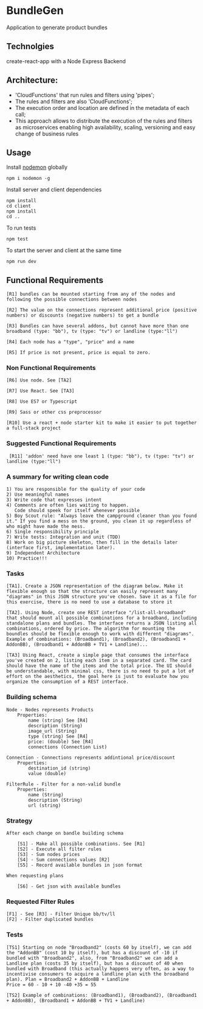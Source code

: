 # BundleGen

 Application to generate product bundles

## Technolgies

create-react-app with a Node Express Backend

## Architecture:

- 'CloudFunctions' that run rules and filters using 'pipes';
- The rules and filters are also 'CloudFunctions';
- The execution order and location are defined in the metadata of each call;
- This approach allows to distribute the execution of the rules and filters as microservices enabling high availability, scaling, versioning and easy change of business rules

## Usage

Install [nodemon](https://github.com/remy/nodemon) globally

```
npm i nodemon -g
```

Install server and client dependencies

```
npm install
cd client
npm install
cd ..
```

To run tests

```
npm test
```


To start the server and client at the same time

```
npm run dev
```

## Functional Requirements

    [R1] bundles can be mounted starting from any of the nodes and following the possible connections between nodes

    [R2] The value on the connections represent additional price (positive numbers) or discounts (negative numbers) to get a bundle

    [R3] Bundles can have several addons, but cannot have more than one broadband (type: "bb"), tv (type: "tv") or landline (type:"ll")

    [R4] Each node has a "type", "price" and a name

    [R5] If price is not present, price is equal to zero.

### Non Functional Requirements

    [R6] Use node. See [TA2]

    [R7] Use React. See [TA3]

    [R8] Use ES7 or Typescript

    [R9] Sass or other css preprocessor

    [R10] Use a react + node starter kit to make it easier to put together a full-stack project

### Suggested Functional Requirements 

     [R11] 'addon' need have one least 1 (type: "bb"), tv (type: "tv") or landline (type:"ll")
    
### A summary for writing clean code

    1) You are responsible for the quality of your code
    2) Use meaningful names
    3) Write code that expresses intent
    4) Comments are often lies waiting to happen.
       Code should speek for itself whenever possible
    5) Boy Scout rule: "Always leave the campground cleaner than you found it." If you find a mess on the ground, you clean it up regardless of who might have made the mess.
    6) Single responsibility principle
    7) Write tests: Integration and unit (TDD)
    8) Work on big picture skeleton, then fill in the details later  (interface first, implementation later).
    9) Independent Architecture
    10) Practice!!!

### Tasks

    [TA1].​ Create a JSON representation of the diagram below. Make it flexible enough so that the structure can easily represent many "diagrams" in this JSON structure you've chosen. Save it as a file for this exercise, there is no need to use a database to store it

    [TA2].​ Using Node, create one REST interface "/list-all-broadband" that should mount all possible combinations for a broadband, including standalone plans and bundles. The interface returns a JSON listing all combinations, ordered by price. The algorithm for mounting the boundles should be flexible enough to work with different "diagrams".
    Example of combinations: (Broadband1), (Broadband2), (Broadband1 + AddonBB), (Broadband1 + AddonBB + TV1 + Landline)...    

    [TA3]​ Using React, create a simple page that consumes the interface you've created on 2, listing each item in a separated card. The card should have the name of the items and the total price. The UI should be understandable, with minimal css, there is no need to put a lot of effort on the aesthetics, the goal here is just to evaluate how you organize the consumption of a REST interface.    
    

### Building schema

    Node - Nodes represents Products
        Properties: 
            name (string) See [R4]
            description (String)
            image_url (String)
            type (string) See [R4]
            price: (double) See [R4]
            connections (Connection List)

    Connection - Connections represents addintional price/discount
        Properties:
            destination_id (string)
            value (double)

    FilterRule - Filter for a non-valid bundle
        Properties:
            name (String)
            description (String)
            url (string)

### Strategy

    After each change on bandle building schema

        [S1] - Make all possible combinations. See [R1]
        [S2] - Execute all filter rules
        [S3] - Sum nodes prices
        [S4] - Sum connections values [R2]
        [S5] - Record available bundles in json format

    When requesting plans

        [S6] - Get json with available bundles            
### Requested Filter Rules

    [F1] - See [R3] - Filter Unique bb/tv/ll
    [F2] - Filter duplicated bundles        

### Tests

    [TS1] Starting on node "Broadband2" (costs 60 by itself), we can add the "AddonBB" (cost 10 by itself), but has a discount of -10 if bundled with "Broadband2", also, from "Broadband2" we can add a Landline plan (costs 35 by itself), but has a discount of 40 when bundled with Broadband (this actually happens very often, as a way to incentivise consumers to acquire a landline plan with the broadband plan). Plan​ = Broadband2 + AddonBB + Landline 
    Price​ = 60 - 10 + 10 -40 +35 = 55

    [TS2] Example of combinations: (Broadband1), (Broadband2), (Broadband1 + AddonBB), (Broadband1 + AddonBB + TV1 + Landline)
    